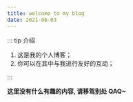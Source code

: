 ```yaml
---
title: welcome to my blog
date: 2021-06-03
---
```


<!-- ![vuepress](https://img.shields.io/badge/vuepress-0.14.8-brightgreen.svg)
![leancloud-storage](https://img.shields.io/badge/leancloud--storage-3.10.1-orange.svg)
![valine](https://img.shields.io/badge/valine-1.3.4-blue.svg) -->

::: tip 介绍
1. 这是我的个人博客；<br>
2. 你可以在其中与我进行友好的互动；<br>
<!-- 3. 你可以打开 [午后南杂](http://recoluan.gitlab.io) 来查看效果。 -->
:::

**这里没有什么有趣的内容, 请移驾别处 QAQ~**

<!-- [MIT](https://github.com/recoluan/vuepress-theme-reco/blob/master/LICENSE) -->